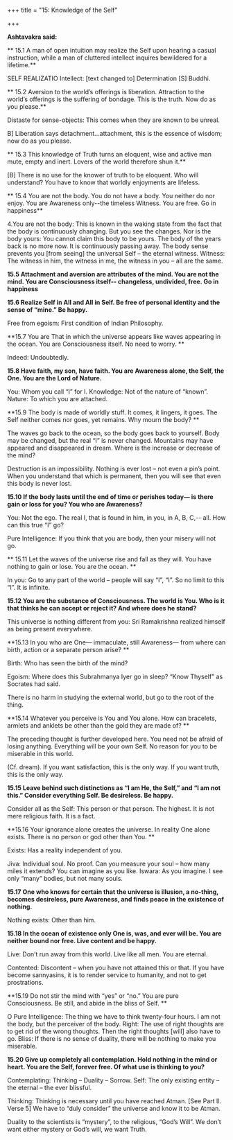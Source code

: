 +++
title = "15: Knowledge of the Self"

+++

**Ashtavakra said:**

** 15.1 A man of open intuition may realize the Self upon hearing a casual instruction, while a man of cluttered intellect inquires  bewildered for a lifetime.**

SELF REALIZATIO Intellect: [text changed to] Determination [S] Buddhi.

** 15.2 Aversion to the world’s offerings  is liberation. Attraction to the world’s offerings is  the  suffering  of bondage. This is the  truth. Now do as you please.**

Distaste for sense-objects: This comes when they are known to be unreal.

B] Liberation says detachment…attachment, this is the essence of wisdom; now do as you please.

** 15.3 This knowledge of Truth turns an eloquent, wise and active man mute, empty  and  inert. Lovers of the world  therefore  shun it.**

[B] There is no use for the knower of truth to be eloquent. Who will understand?  You have to know that worldly enjoyments are lifeless.

** 15.4 You are not the body. You do not have a body. You neither do nor enjoy. You are Awareness only--the timeless Witness. You are free. Go in happiness**

4.You are not the body: This is known in the waking state from the fact that the body is continuously changing.  But you see the changes. Nor is the body yours:  You cannot claim this body to be yours.  The body of the years back is no more now.  It is continuously passing away.  The body sense prevents you [from seeing] the universal Self – the eternal witness. Witness: The witness in him, the witness in me, the witness in you – all are the same.

**15.5 Attachment and aversion are attributes of the mind. You are not the mind. You are Consciousness itself-- changeless, undivided, free. Go in happiness**

**15.6 Realize  Self in All and All in Self. Be  free of personal identity and the sense of “mine.” Be happy.**

Free from egoism:  First condition of Indian Philosophy.

**15.7 You are That  in which the universe appears like waves appearing in the ocean. You are  Consciousness itself. No need to worry. **

Indeed:  Undoubtedly.

**15.8 Have faith, my son, have faith. You are Awareness  alone, the Self, the One. You are the Lord of Nature.**

You: Whom you call “I” for I. Knowledge:  Not of the nature of “known”. Nature: To which you are attached.

**15.9 The body is made of worldly stuff. It  comes, it lingers, it goes. The Self neither comes nor goes, yet remains. Why mourn the body? **

The waves go back to the ocean, so the body goes back to yourself. Body may be changed, but the real “I” is never changed. Mountains may have appeared and disappeared in dream.  Where is the increase or decrease of the mind?

Destruction is an impossibility.  Nothing is ever lost – not even a pin’s point. When you understand that which is permanent, then you will see that even this body is never lost.

**15.10 If  the body lasts  until the end of time or  perishes  today— is there gain or loss for you? You who are  Awareness?**

You: Not the ego. The real I, that is found in him, in you, in A, B, C,-- all. How can this true “I” go?

Pure Intelligence: If you think that you are body, then your misery will not go.

** 15.11 Let the waves of the  universe rise and fall as they will. You have nothing to gain or lose. You are the ocean. **

In you:  Go to any part of the world – people will say “I”, “I”.  So no limit to this “I”.  It is infinite.

**15.12 You are the substance of Consciousness. The world is You. Who is it that thinks he can accept or  reject it? And where does he stand?**

This universe is nothing different from you: Sri Ramakrishna realized himself as being present everywhere.

**15.13 In you who are One— immaculate, still Awareness— from where can birth, action or a separate person arise? **

Birth: Who has seen the birth of the mind?

Egoism:  Where does this Subrahmanya Iyer go in sleep? “Know Thyself” as Socrates had said.

There is no harm in studying the external world, but go to the root of the thing.

**15.14 Whatever you perceive is  You and  You alone. How can bracelets, armlets and anklets be other than the gold they  are  made of? **

The preceding thought is further developed here. You need not be afraid of losing anything.  Everything will be your own Self. No reason for you to be miserable in this world.

(Cf. dream).  If you want satisfaction, this is the only way.  If you want truth, this is the only way.

**15.15 Leave behind  such distinctions as “I am He, the Self,” and “I am not this.” Consider everything Self. Be desireless. Be happy.**

Consider all as the Self: This person or that person.  The highest.  It is not mere religious faith.  It is a fact.

**15.16 Your ignorance alone creates the universe. In reality One alone exists. There is no person or god other than You. **

Exists: Has a reality independent of you.

Jiva: Individual soul.  No proof.  Can you measure your soul – how many miles it extends?  You can imagine as you like. Iswara: As you imagine.  I see only “many” bodies, but not many souls.

**15.17 One who knows for certain that  the universe is illusion, a no-thing, becomes desireless, pure Awareness, and finds peace in the existence of nothing.**

Nothing exists: Other than him.

**15.18 In the ocean of existence only One is, was, and ever will be. You are neither bound nor free. Live content and be happy.**

Live: Don’t run away from this world.  Live like all men. You are eternal.

Contented:  Discontent – when you have not attained this or that.  If you have become sannyasins, it is to render service to humanity, and not to get prostrations.

**15.19 Do not stir the mind with “yes” or “no.” You are pure Consciousness. Be still, and abide  in the bliss of Self. **

O Pure Intelligence: The thing we have to think twenty-four hours.  I am not the body, but the perceiver of the body. Right: The use of right thoughts are to get rid of the wrong thoughts.  Then the right thoughts [will] also have to go. Bliss:  If there is no sense of duality, there will be nothing to make you miserable.

**15.20 Give up completely all contemplation. Hold nothing in  the  mind  or heart. You are the Self, forever free. Of what use is thinking to you?**

Contemplating:  Thinking –  Duality –  Sorrow. Self: The only existing entity – the eternal –  the ever blissful.

Thinking: Thinking is necessary until you have reached Atman.  [See Part II. Verse 5]  We have to “duly consider” the universe and know it to be Atman.

Duality to the scientists is “mystery”, to the religious, “God’s Will”.  We don’t want either mystery or God’s will, we want Truth.

